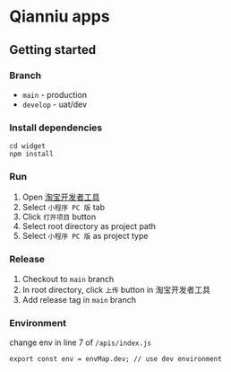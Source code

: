 # Qianniu apps



## Getting started


### Branch

- `main` - production
- `develop`  - uat/dev

### Install dependencies
```
cd widget
npm install
```

### Run
1. Open [淘宝开发者工具](https://developer.taobao.com/?spm=a219a.15212435.0.0.5ca4669aNGD65d)
2. Select `小程序 PC 版` tab
3. Click `打开项目` button
4. Select root directory as project path
5. Select `小程序 PC 版` as project type

### Release

1. Checkout to `main` branch
2. In root directory, click `上传` button in 淘宝开发者工具
3. Add release tag in `main` branch

### Environment

change env in line 7 of `/apis/index.js`
```
export const env = envMap.dev; // use dev environment
```
